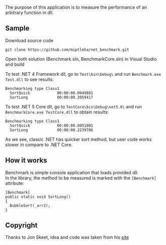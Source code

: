 The purpose of this application is to measure the performance of an arbitrary function in dll.

## Sample
Download source code
```
git clone https://github.com/miptleha/net_benchmark.git
```

Open both solution (Benchmark.sln, BenchmarkCore.sln) in Visual Studio and build

To test .NET 4 Framework dll, go to `Test\bin\Debug\` and run `Benchmark.exe Test.dll` to see results:
```
Benchmarking type Class1
  SortQuick            00:00:00.0049881
  SortLong             00:00:00.3059417
```

To test .NET 5 Core dll, go to `TestCore\bin\Debug\net5.0\` and run `BenchmarkCore.exe TestCore.dll` to obtain results:
```
Benchmarking type Class1
  SortQuick            00:00:00.0051001
  SortLong             00:00:00.2239786
```

As we see, classic .NET has quicker sort method, but user code works slower in compare to .NET Core.

## How it works
Benchmark is simple console application that loads provided dll.  
In the library, the method to be measured is marked with the `[Benchmark]` attribute:
```
[Benchmark]
public static void SortLong()
{
  BubbleSort(_arr2);
}
```

## Copyright
Thanks to Jon Skeet, idea and code was taken from his [site](https://jonskeet.uk/csharp/benchmark.html)
